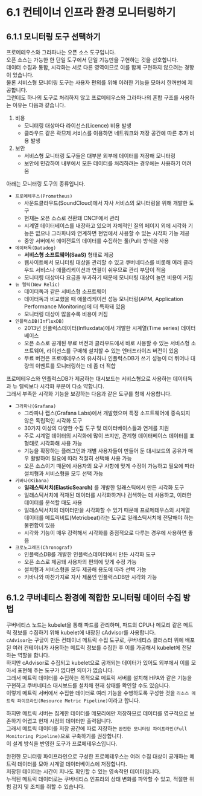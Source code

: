 # 6.1 컨테이너 인프라 환경 모니터링하기

## 6.1.1 모니터링 도구 선택하기

프로메테우스와 그라파나는 오픈 소스 도구입니다.  
오픈 소스는 가능한 한 단일 도구에서 단일 기능만을 구현하는 것을 선호합니다.  
데이터 수집과 통합, 시각화는 서로 다른 영역이므로 이를 함께 구현하지 않으려는 경향이 있습니다.  
물론 서비스형 모니터링 도구는 사용자 편의를 위해 이러한 기능을 모아서 한꺼번에 제공합니다.  
그런데도 하나의 도구로 처리하지 않고 프로메테우스와 그라파나의 혼합 구조를 사용하는 이유는 다음과 같습니다.

1. 비용
   - 모니터링 대상마다 라이선스(Licence) 비용 발생
   - 클라우드 같은 곽므제 서비스를 이용하면 네트워크와 저장 공간에 따른 추가 비용 발생
2. 보안
   - 서비스형 모니터링 도구들은 대부분 외부에 데이터를 저장해 모니터링
   - 보안에 민감하여 내부에서 모든 데이터를 처리하려는 경우에는 사용하기 어려움

아래는 모니터링 도구의 종류입니다.

- `프로메테우스(Prometheus)`
  - 사운드클라우드(SoundCloud)에서 자사 서비스의 모니터링을 위해 개발한 도구
  - 현재는 오픈 소스로 전환돼 CNCF에서 관리
  - 시계열 데이터베이스를 내장하고 있으며 자체적인 질의 페이지 외에 시각화 기능은 없으나 그라파나와 연계하면 현업에서 사용할 수 있는 시각화 기능 제공
  - 중앙 서버에서 에이전트의 데이터를 수집하는 풀(Pull) 방식을 사용
- `데이터독(Datadog)`
  - **서비스형 소프트웨어(SaaS)** 형태로 제공
  - 웹사이트에서 모니터링 대상을 관리할 수 있고 쿠버네티스를 비롯해 여러 클라우드 서비스나 애플리케이션과 연결이 쉬우므로 관리 부담이 적음
  - 모니터링 대상마다 요금을 부과하기 때문에 모니터링 대상이 늘면 비용이 커짐
- `뉴 렐릭(New Relic)`
  - 데이터독과 같은 서비스형 소프트웨어
  - 데이터독과 비교했을 때 애플리케이션 성능 모니터링(APM, Application Performance Monitoring)에 더 특화돼 있음
  - 모니터링 대상이 많을수록 비용이 커짐
- `인플럭스DB(InfluxDB)`
  - 2013년 인플럭스데이터(Influxdata)에서 개발한 시계열(Time series) 데이터베이스
  - 오픈 소스로 공개된 무료 버전과 클라우드에서 바로 사용할 수 있는 서비스형 소프트웨어, 라이선스를 구매해 설치할 수 있는 엔터프라이즈 버전이 있음
  - 무료 버전은 프로메테우스와 유사하나 인플럭스DB가 쓰기 성능이 더 뛰어나 대량의 이벤트를 모니터링하는 데 좀 더 적합

프로메테우스와 인플럭스DB가 제공하는 대시보드는 서비스형으로 사용하는 데이터독과 뉴 렐릭보다 시각화 부분이 다소 약합니다.  
그래서 부족한 시각화 기능을 보강하는 다음과 같은 도구를 함께 사용합니다.

- `그라파나(Grafana)`
  - 그라파나 랩스(Grafana Labs)에서 개발했으며 특정 소프트웨어에 종속되지 않은 독립적인 시각화 도구
  - 30가지 이상의 다양한 수집 도구 및 데이터베이스들과 연계를 지원
  - 주로 시계열 데이터의 시각화에 많이 쓰지만, 관계형 데이터베이스 데이터를 표 형태로 시각화해 사용 가능
  - 기능을 확장하는 플러그인과 개별 사용자들이 만들어 둔 대시보드의 공유가 매우 활발하여 필요에 따라 적절히 선택해 사용 가능
  - 오픈 소스이기 때문에 사용자의 요구 사항에 맞게 수정이 가능하고 필요에 따라 설치형과 서비스형을 모두 선택 가능
- `키바나(Kibana)`
  - **일래스틱서치(ElasticSearch)** 를 개발한 일래스틱에서 만든 시각화 도구
  - 일래스틱서치에 적재된 데이터를 시각화하거나 검색하는 데 사용하고, 이러한 데이터를 분석할 때도 사용
  - 일래스틱서치의 데이터만을 시각화할 수 있기 때문에 프로메테우스의 시계열 데이터를 메트릭비트(Metricbeat)라는 도구로 일래스틱서치에 전달해야 하는 불편함이 있음
  - 시각화 기능이 매우 강력해서 시각화를 중점적으로 다루는 경우에 사용하면 좋음
- `크로노그래프(Chronograf)`
  - 인플럭스DB를 개발한 인플럭스데이터에서 만든 시각화 도구
  - 오픈 소스로 제공돼 사용자의 편의에 맞게 수정 가능
  - 설치형과 서비스형을 모두 제공해 용도에 따라 선택 가능
  - 키바나와 마찬가지로 자사 제품인 인플럭스DB만 시각화 가능

## 6.1.2 쿠버네티스 환경에 적합한 모니터링 데이터 수집 방법

쿠버네티스 노드는 kubelet을 통해 파드를 관리하며, 파드의 CPU나 메모리 같은 메트릭 정보를 수집하기 위해 kubelet에 내장된 cAdvisor를 사용합니다.  
`cAdvisor`는 구글이 만든 컨테이너 메트릭 수집 도구로, 쿠버네티스 클러스터 위에 배포된 여러 컨테이너가 사용하는 메트릭 정보를 수집한 후 이를 가공해서 kubelet에 전달하는 역할을 합니다.  
하지만 cAdvisor로 수집되고 kubelet으로 공개되는 데이터가 있어도 외부에서 이를 모아서 표현해 주는 도구가 없다면 의미가 없습니다.  
그래서 메트릭 데이터를 수집하는 목적으로 메트릭 서버를 설치해 HPA와 같은 기능을 구현하고 쿠버네티스 대시보드를 설치해 현재 상태를 확인할 수도 있습니다.  
이렇게 메트릭 서버에서 수집한 데이터로 여러 기능을 수행하도록 구성한 것을 `리소스 메트릭 파이프라인(Resource Metric Pipeline)`이라고 합니다.

하지만 메트릭 서버는 집계한 데이터를 메모리에만 저장하므로 데이터를 영구적으로 보존하기 어렵고 현재 시점의 데이터만 출력됩니다.  
그래서 메트릭 데이터를 저장 공간에 따로 저장하는 `완전한 모니터링 파이프라인(Full Monitoring Pipeline)`으로 구축하기를 권장합니다.  
이 설계 방식을 반영한 도구가 프로메테우스입니다.

완전한 모니터링 파이프라인으로 구성한 프로메테우스는 여러 수집 대상이 공개하는 메트릭 데이터를 모아 시계열 데이터베이스에 저장합니다.  
저장된 데이터는 시간이 지나도 확인할 수 있는 영속적인 데이터입니다.  
누적된 메트릭 데이터로는 쿠버네티스 인프라의 상태 변화를 파악할 수 있고, 적절한 위험 감지 및 조치를 취할 수 있습니다.
